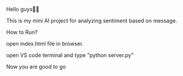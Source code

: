 Hello guys👋👋

This is my mini AI project for analyzing sentiment based on message.

How to Run?


open index.html file in browser.


open VS code terminal and type "python server.py"




Now you are good to go
